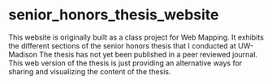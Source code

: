 # senior_honors_thesis_website
This website is originally built as a class project for Web Mapping. It exhibits the different sections of the senior honors thesis that I conducted at UW-Madison
The thesis has not yet been published in a peer reviewed journal. This web version of the thesis is just providing an alternative ways for sharing and visualizing the content of the thesis. 
